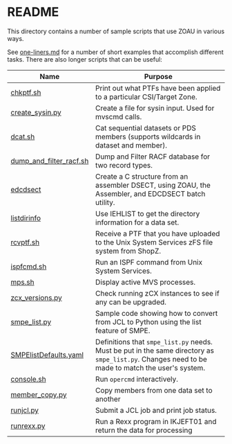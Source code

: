 # README

This directory contains a number of sample scripts that use ZOAU in various ways.

See [one-liners.md](one-liners.md) for a number of short examples that accomplish different tasks.
There are also longer scripts that can be useful:

|Name|Purpose|
|----|-------|
|[chkptf.sh](chkptf.sh) | Print out what PTFs have been applied to a particular CSI/Target Zone.
|[create_sysin.py](create_sysin.py) | Create a file for sysin input. Used for mvscmd calls.
|[dcat.sh](dcat.sh) | Cat sequential datasets or PDS members (supports wildcards in dataset and member).
|[dump_and_filter_racf.sh](dump_and_filter_racf.sh) | Dump and Filter RACF database for two record types.
|[edcdsect](edcdsect.sh) | Create a C structure from an assembler DSECT, using ZOAU, the Assembler, and EDCDSECT batch utility.
|[listdirinfo](listdirinfo.sh) | Use IEHLIST to get the directory information for a data set.
|[rcvptf.sh](rcvptf.sh) | Receive a PTF that you have uploaded to the Unix System Services zFS file system from ShopZ.
|[ispfcmd.sh](ispfcmd.sh) | Run an ISPF command from Unix System Services.
|[mps.sh](mps.sh) | Display active MVS processes.
|[zcx_versions.py](zcx_versions.py) | Check running zCX instances to see if any can be upgraded.
|[smpe_list.py](smpe_list.py) | Sample code showing how to convert from JCL to Python using the list feature of SMPE.
|[SMPElistDefaults.yaml](SMPElistDefaults.yaml) | Definitions that `smpe_list.py` needs. Must be put in the same directory as `smpe_list.py`. Changes need to be made to match the user's system.
|[console.sh](console.sh)|Run `opercmd` interactively.
|[member_copy.py](member_copy.py) | Copy members from one data set to another
|[runjcl.py](runjcl.py)| Submit a JCL job and print job status.
|[runrexx.py](runrexx.py)| Run a Rexx program in IKJEFT01 and return the data for processing
